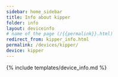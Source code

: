 ```yaml
---
sidebar: home_sidebar
title: Info about kipper
folder: info
layout: deviceinfo
# name of the page (/{{permalink}}.html)
redirect_from: kipper_info.html
permalink: /devices/kipper/
device: kipper
---
```

{% include templates/device_info.md %}
